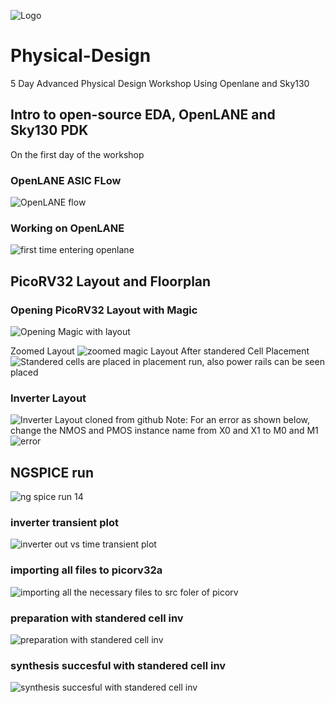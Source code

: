 ![Logo](https://user-images.githubusercontent.com/100471745/155844116-3cd2be63-bd70-424a-8bf1-34b06214d796.png)
# Physical-Design
5 Day Advanced Physical Design Workshop Using Openlane and Sky130
## Intro to open-source EDA, OpenLANE and Sky130 PDK
On the first day of the workshop
### OpenLANE ASIC FLow
![OpenLANE flow](https://user-images.githubusercontent.com/100471745/155844006-fe2d350a-6a33-4822-a4a8-17a2281993c5.png)

### Working on OpenLANE
![first time entering openlane](https://user-images.githubusercontent.com/100471745/155844418-5191b653-38de-4655-a424-a22d548fa3a2.png)


## PicoRV32 Layout and Floorplan
### Opening PicoRV32 Layout with Magic
![Opening Magic with layout](https://user-images.githubusercontent.com/100471745/155844643-763a01aa-89f0-4ebe-be76-f183ff34a3e3.png)

Zoomed Layout
![zoomed magic](https://user-images.githubusercontent.com/100471745/155844721-ea3fea82-2655-4c7d-950e-70b05904aeb9.png)
Layout After standered Cell Placement
![Standered cells are placed in placement run, also power rails can be seen placed](https://user-images.githubusercontent.com/100471745/155844800-cee75976-c703-40ff-b8db-f61683a91264.png)

### Inverter Layout
![Inverter Layout cloned from github](https://user-images.githubusercontent.com/100471745/155844879-f1c081ae-ccf5-4d78-bf18-927e3fdbc174.png)
Note: For an error as shown below, change the NMOS and PMOS instance name from X0 and X1 to M0 and M1
![error](https://user-images.githubusercontent.com/100471745/155844933-7224e01a-624d-43b9-86da-39354faca56b.png)
## NGSPICE run
![ng spice run 14](https://user-images.githubusercontent.com/100471745/155881248-c66c8ba4-a4ed-4be2-b7ee-4aa9dae175d3.png)
### inverter transient plot
![inverter out vs time transient plot](https://user-images.githubusercontent.com/100471745/155881305-fd1beac0-f69a-41b7-bc22-424c36b0a970.png)
### importing all files to picorv32a 
![importing all the necessary files to src foler of picorv](https://user-images.githubusercontent.com/100471745/155881320-91656c77-9233-448f-b496-eb960f808155.png)
### preparation with standered cell inv
![preparation with standered cell inv](https://user-images.githubusercontent.com/100471745/155881349-b19b676c-cc1b-4e42-9a24-74dc58b4ef61.png)
### synthesis succesful with standered cell inv
![synthesis succesful with standered cell inv](https://user-images.githubusercontent.com/100471745/155881372-1a41148f-5055-41db-8137-bbd59f91480c.png)

